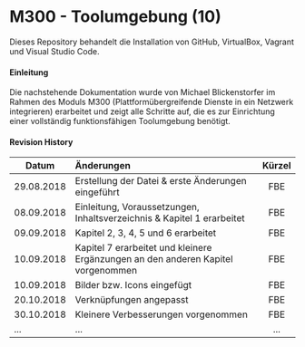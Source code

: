 M300 - Toolumgebung (10)
======

Dieses Repository behandelt die Installation von GitHub, VirtualBox, Vagrant und Visual Studio Code.

#### Einleitung

Die nachstehende Dokumentation wurde von Michael Blickenstorfer im Rahmen des Moduls M300 (Plattformübergreifende Dienste in ein Netzwerk integrieren)
erarbeitet und zeigt alle Schritte auf, die es zur Einrichtung einer vollständig funktionsfähigen Toolumgebung benötigt.

#### Revision History

| Datum         | Änderungen                                                                         |  Kürzel  |
| ------------- |:-----------------------------------------------------------------------------------| :------: |
| 29.08.2018    | Erstellung der Datei & erste Änderungen eingeführt                                 |    FBE   |
| 08.09.2018    | Einleitung, Voraussetzungen, Inhaltsverzeichnis & Kapitel 1 erarbeitet             |    FBE   |
| 09.09.2018    | Kapitel 2, 3, 4, 5 und 6 erarbeitet                                                |    FBE   |
| 10.09.2018    | Kapitel 7 erarbeitet und kleinere Ergänzungen an den anderen Kapitel vorgenommen   |    FBE   |
| 10.09.2018    | Bilder bzw. Icons eingefügt                                                        |    FBE   |
| 20.10.2018    | Verknüpfungen angepasst                                                            |    FBE   |
| 30.10.2018    | Kleinere Verbesserungen vorgenommen                                                |    FBE   |
|      ...      | ...                                                                                |    ...   |
